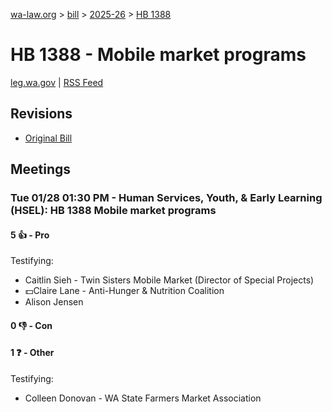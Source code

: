 [wa-law.org](/) > [bill](/bill/) > [2025-26](/bill/2025-26/) > [HB 1388](/bill/2025-26/hb/1388/)

# HB 1388 - Mobile market programs
[leg.wa.gov](https://app.leg.wa.gov/billsummary?BillNumber=1388&Year=2025&Initiative=false) | [RSS Feed](./rss.xml)

## Revisions
* [Original Bill](1/)

## Meetings
### Tue 01/28 01:30 PM - Human Services, Youth, & Early Learning (HSEL): HB 1388 Mobile market programs
#### 5 👍 - Pro
Testifying:
* Caitlin Sieh - Twin Sisters Mobile Market (Director of Special Projects)
* 💵Claire Lane - Anti-Hunger & Nutrition Coalition
* Alison Jensen

#### 0 👎 - Con

#### 1 ❓ - Other
Testifying:
* Colleen Donovan - WA State Farmers Market Association
